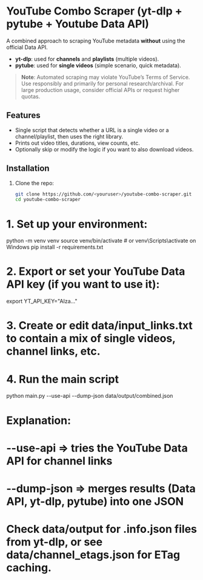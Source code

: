 # YouTube Combo Scraper (yt-dlp + pytube + Youtube Data API)

A combined approach to scraping YouTube metadata **without** using the official Data API.  
- **yt-dlp**: used for **channels** and **playlists** (multiple videos).
- **pytube**: used for **single videos** (simple scenario, quick metadata).

> **Note**: Automated scraping may violate YouTube’s Terms of Service. Use responsibly and primarily for personal research/archival. For large production usage, consider official APIs or request higher quotas.

## Features

- Single script that detects whether a URL is a single video or a channel/playlist, then uses the right library.
- Prints out video titles, durations, view counts, etc. 
- Optionally skip or modify the logic if you want to also download videos.

## Installation

1. Clone the repo:
   ```bash
   git clone https://github.com/<youruser>/youtube-combo-scraper.git
   cd youtube-combo-scraper

# 1. Set up your environment:
python -m venv venv
source venv/bin/activate  # or venv\Scripts\activate on Windows
pip install -r requirements.txt

# 2. Export or set your YouTube Data API key (if you want to use it):
export YT_API_KEY="AIza..."

# 3. Create or edit data/input_links.txt to contain a mix of single videos, channel links, etc.

# 4. Run the main script
python main.py --use-api --dump-json data/output/combined.json

#   Explanation:
#   --use-api => tries the YouTube Data API for channel links
#   --dump-json => merges results (Data API, yt-dlp, pytube) into one JSON
#
#   Check data/output for .info.json files from yt-dlp, or see data/channel_etags.json for ETag caching.


